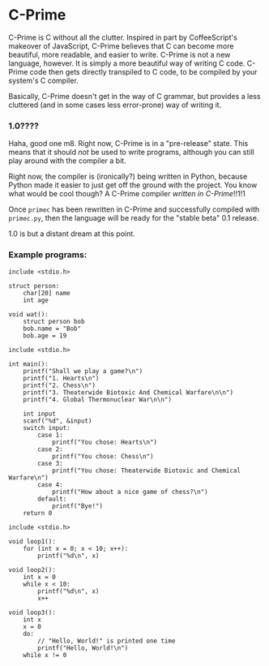 # C-Prime

C-Prime is C without all the clutter. Inspired in part by CoffeeScript's
makeover of JavaScript, C-Prime believes that C can become more beautiful,
more readable, and easier to write. C-Prime is not a new language, however. It
is simply a more beautiful way of writing C code. C-Prime code then gets
directly transpiled to C code, to be compiled by your system's C compiler.

Basically, C-Prime doesn't get in the way of C grammar, but provides a less
cluttered (and in some cases less error-prone) way of writing it.

### 1.0????

Haha, good one m8. Right now, C-Prime is in a "pre-release" state. This means
that it should *not* be used to write programs, although you can still play
around with the compiler a bit.

Right now, the compiler is (ironically?) being written in Python, because
Python made it easier to just get off the ground with the project. You know
what would be cool though? A C-Prime compiler *written in C-Prime*!!1!1

Once `primec` has been rewritten in C-Prime and successfully compiled with
`primec.py`, then the language will be ready for the "stable beta" 0.1 release.

1.0 is but a distant dream at this point.

### Example programs:

```
include <stdio.h>

struct person:
    char[20] name
    int age

void wat():
    struct person bob
    bob.name = "Bob"
    bob.age = 19
```

```
include <stdio.h>

int main():
    printf("Shall we play a game?\n")
    printf("1. Hearts\n")
    printf("2. Chess\n")
    printf("3. Theaterwide Biotoxic And Chemical Warfare\n\n")
    printf("4. Global Thermonuclear War\n\n")

    int input
    scanf("%d", &input)
    switch input:
        case 1:
            printf("You chose: Hearts\n")
        case 2:
            printf("You chose: Chess\n")
        case 3:
            printf("You chose: Theaterwide Biotoxic and Chemical Warfare\n")
        case 4:
            printf("How about a nice game of chess?\n")
        default:
            printf("Bye!")
    return 0
```

```
include <stdio.h>

void loop1():
    for (int x = 0; x < 10; x++):
        printf("%d\n", x)

void loop2():
    int x = 0
    while x < 10:
        printf("%d\n", x)
        x++

void loop3():
    int x
    x = 0
    do:
        // "Hello, World!" is printed one time
        printf("Hello, World!\n")
    while x != 0
```
